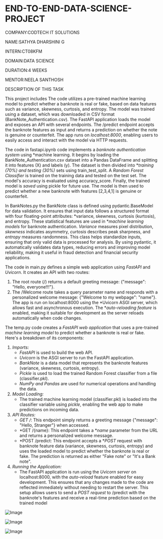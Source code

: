 # END-TO-END-DATA-SCIENCE-PROJECT

COMPANY:CODTECH IT SOLUTIONS

NAME:SATHYA DHARSHINI G

INTERN:CT08KFM

DOMAIN:DATA SCIENCE

DURATION:4 WEEKS

MENTOR:NEELA SANTHOSH

DESCRIPTION OF THIS TASK

This project includes The code utilizes a pre-trained machine learning model to predict whether a banknote is real or fake, based on data features such as variance, skewness, curtosis, and entropy. The model was trained using a dataset, which was downloaded in CSV format (BankNote_Authentication.csv). The FastAPI application loads the model and exposes an API with several endpoints. The /predict endpoint accepts the banknote features as input and returns a prediction on whether the note is genuine or counterfeit. The app runs on *localhost:8000*, enabling users to easily access and interact with the model via HTTP requests.

The code in fastapi.ipynb code implements a *banknote authentication system* using *machine learning. It begins by loading the BankNote_Authentication.csv dataset into a Pandas DataFrame and splitting it into features (X) and labels (y). The dataset is then divided into **training (70%) and testing (30%)* sets using train_test_split. A *Random Forest Classifier* is trained on the training data and tested on the test set. The model's accuracy is evaluated using accuracy_score. Finally, the trained model is *saved* using pickle for future use. The model is then used to predict whether a new banknote with features [2,3,4,1] is genuine or counterfeit.

In BankNotes.py the BankNote class is defined using pydantic.BaseModel for data validation. It ensures that input data follows a structured format with four floating-point attributes: *variance, skewness, curtosis (kurtosis), and entropy. These statistical features are used in **machine learning models* for banknote authentication. *Variance* measures pixel distribution, *skewness* indicates asymmetry, *curtosis* describes peak sharpness, and *entropy* measures randomness. This class helps standardize inputs, ensuring that only valid data is processed for analysis. By using pydantic, it automatically validates data types, reducing errors and improving model reliability, making it useful in fraud detection and financial security applications.

The code in main.py defines a simple web application using *FastAPI* and *Uvicorn*. It creates an API with two routes:  
1. The root route (/) returns a default greeting message: {"message": "Hello, everyone!!!"}.  
2. The /Welcome route takes a query parameter name and responds with a personalized welcome message: {"Welcome to my webpage": "name"}.  
The app is run on localhost:8000 using the *Uvicorn ASGI server, which allows fast and asynchronous execution. The **auto-reloading feature* is enabled, making it suitable for development as the server reloads automatically when code changes.

The temp.py code creates a *FastAPI web application* that uses a pre-trained *machine learning model* to predict whether a banknote is real or fake. Here's a breakdown of its components:
1. *Imports:*
   - *FastAPI* is used to build the web API.
   - *Uvicorn* is the ASGI server to run the FastAPI application.
   - *BankNote* is a data model that represents the banknote features (variance, skewness, curtosis, entropy).
   - *Pickle* is used to load the trained Random Forest classifier from a file (classifier.pkl).
   - *NumPy and Pandas* are used for numerical operations and handling the data.
2. *Model Loading:*
   - The trained machine learning model (classifier.pkl) is loaded into the classifier variable using *pickle*, enabling the web app to make predictions on incoming data.
3. *API Routes:*
   - *GET /*: This endpoint simply returns a greeting message {"message": "Hello, Stranger"} when accessed.
   - *GET /{name}: This endpoint takes a **name* parameter from the URL and returns a personalized welcome message.
   - *POST /predict: This endpoint accepts a **POST* request with banknote feature data (variance, skewness, curtosis, entropy) and uses the loaded model to predict whether the banknote is real or fake. The prediction is returned as either "Fake note" or "It's a Bank note".
4. *Running the Application:*
   - The FastAPI application is run using the *Uvicorn server* on localhost:8000, with the *auto-reload* feature enabled for easy development. This ensures that any changes made to the code are reflected immediately without needing to restart the server.
This setup allows users to send a *POST request* to /predict with the banknote's features and receive a real-time prediction based on the trained model

![Image](https://github.com/user-attachments/assets/18ece7f5-0cc6-45f1-be03-555721c4da55)

![Image](https://github.com/user-attachments/assets/611a36cb-98ad-4161-bc6f-2f72a90f63b5)

![Image](https://github.com/user-attachments/assets/18d47502-83af-4fb6-9719-87290769f16c)





